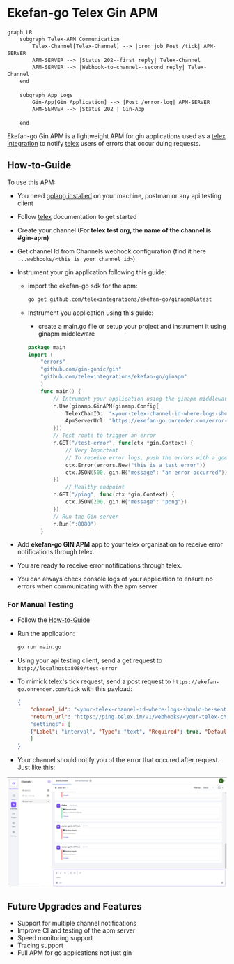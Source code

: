# Ekefan-go Telex Gin APM

```mermaid
graph LR
    subgraph Telex-APM Communication
        Telex-Channel[Telex-Channel] --> |cron job Post /tick| APM-SERVER
        APM-SERVER --> |Status 202--first reply| Telex-Channel
        APM-SERVER --> |Webhook-to-channel--second reply| Telex-Channel
    end

    subgraph App Logs
        Gin-App[Gin Application] --> |Post /error-log| APM-SERVER
        APM-SERVER --> |Status 202 | Gin-App

    end
```

Ekefan-go Gin APM is a lightweight APM for gin applications used as a [telex integration](https://docs.telex.im/docs/Integrations/intro) to notify [telex](https://docs.telex.im/docs/intro) users of errors that occur duing requests.

## How-to-Guide

To use this APM:

- You need [golang installed](https://go.dev/doc/install) on your machine, postman or any api testing client
- Follow [telex](https://docs.telex.im/docs/intro) documentation to get started
- Create your channel **(For telex test org, the name of the channel is #gin-apm)**
- Get channel Id from Channels webhook configuration (find it here `...webhooks/<this is your channel id>`)
- Instrument your gin application following this guide:
  - import the ekefan-go sdk for the apm:

    ```bash
    go get github.com/telexintegrations/ekefan-go/ginapm@latest
    ```

  - Instrument you application using this guide:
    - create a main.go file or setup your project and instrument it using ginapm middleware

    ```go
    package main
    import (
        "errors"
        "github.com/gin-gonic/gin"
        "github.com/telexintegrations/ekefan-go/ginapm"
        )
        func main() {
            // Intrument your application using the ginapm middleware
            r.Use(ginamp.GinAPM(ginamp.Config{
                TelexChanID:  "<your-telex-channel-id-where-logs-should-be-sent-to", //01952aac-f22a-7c3a-8803-7407f468829c For telex test org channel.
                ApmServerUrl: "https://ekefan-go.onrender.com/error-log",
            }))
            // Test route to trigger an error
            r.GET("/test-error", func(ctx *gin.Context) {
                // Very Important
                // To receive error logs, push the errors with a good description to the gin context
                ctx.Error(errors.New("this is a test error"))
                ctx.JSON(500, gin.H{"message": "an error occurred"})
            })
                // Healthy endpoint
            r.GET("/ping", func(ctx *gin.Context) {
                ctx.JSON(200, gin.H{"message": "pong"})
            })
            // Run the Gin server
            r.Run(":8080")
        }
    ```

- Add **ekefan-go GIN APM** app to your telex organisation to receive error notifications through telex.
- You are ready to receive error notifications through telex.
- You can always check console logs of your application to ensure no errors when communicating with the apm server

### For Manual Testing

- Follow the [How-to-Guide](#how-to-guide)
- Run the application:

  ```bash
  go run main.go
  ```

- Using your api testing client, send a get request to `http://localhost:8080/test-error`
- To mimick telex's tick request, send a post request to `https://ekefan-go.onrender.com/tick` with this payload:

    ```json
    {
        "channel_id": "<your-telex-channel-id-where-logs-should-be-sent-to>",//01952aac-f22a-7c3a-8803-7407f468829c For telex test org channel.
        "return_url": "https://ping.telex.im/v1/webhooks/<your-telex-channel-id-where-logs-should-be-sent-to>", //https://ping.telex.im/v1/webhooks/01952aac-f22a-7c3a-8803-7407f468829c For telex test org channel.
        "settings": [
        {"Label": "interval", "Type": "text", "Required": true, "Default": "* * * * *"}
        ]
    }
    ```

- Your channel should notify you of the error that occured after request. Just like this:

![alt text](<Screenshot (12).png>)

## Future Upgrades and Features

- Support for multiple channel notifications
- Improve CI and testing of the apm server
- Speed monitoring support
- Tracing support
- Full APM for go applications not just gin
